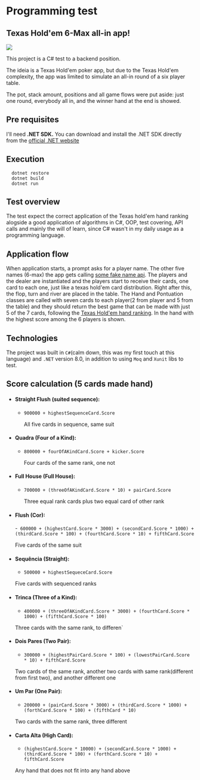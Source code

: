 # **Programming test**

## Texas Hold'em 6-Max all-in app!


![](https://i.gifer.com/8qIJ.gif)




This project is a C# test to a backend position.

The ideia is a Texas Hold'em poker app, but due to the Texas Hold'em complexity, the app was limited to simulate an all-in round of a six player table.

The pot, stack amount, positions and all game flows were put aside: just one round, everybody all in, and the winner hand at the end is showed.

## Pre requisites
I'll need **.NET SDK.** You can download and install the .NET SDK directly from the [official .NET website](https://dotnet.microsoft.com/download)

## Execution
  ```shell
    dotnet restore
    dotnet build
    dotnet run  
   ```

## Test overview

The test expect the correct application of the Texas hold'em hand ranking alogside a good application of algorithms in C#, OOP, test covering, API calls and mainly the will of learn, since C# wasn't in my daily usage as a programming language.


## Application flow

When application starts, a prompt asks for a player name. The other five names (6-max) the app gets calling [some fake name api](https://api.namefake.com/). The players and the dealer are instantiated and the players start to receive their cards, one card to each one, just like a texas hold'em card distribution. Right after this, the flop, turn and river are placed in the table. The Hand and Pontuation classes are called with seven cards to each player(2 from player and 5 from the table) and they should return the best game that can be made with just 5 of the 7 cards, following the [Texas Hold'em hand ranking](https://upswingpoker.com/poker-hands-rankings/).
In the hand with the highest score among the 6 players is shown.

## Technologies
The project was built in `C#`(calm down, this was my first touch at this language) and `.NET` version 8.0, in addition to using `Moq` and `Xunit` libs to test.

## Score calculation (5 cards made hand)

 - #### Straight Flush (suited sequence): 
    - `900000 + highestSequenceCard.Score`

      All five cards in sequence, same suit

 - #### Quadra (Four of a Kind): 
    - `800000 + fourOfAKindCard.Score + kicker.Score`

      Four cards of the same rank, one not

 - #### Full House (Full House): 
    - `700000 + (threeOfAKindCard.Score * 10) + pairCard.Score`

      Three equal rank cards plus two equal card of other rank 

 - #### Flush (Cor): 
    -` 600000 + (highestCard.Score * 3000) + (secondCard.Score * 1000) + (thirdCard.Score * 100) + (fourthCard.Score * 10) + fifthCard.Score`

    Five cards of the same suit

 - #### Sequência (Straight): 
    - `500000 + highestSequeceCard.Score`

    Five cards with sequenced ranks

 - #### Trinca (Three of a Kind): 
    - `400000 + (threeOfAKindCard.Score * 3000) + (fourthCard.Score * 1000) + (fifthCard.Score * 100)`

    Three cards with the same rank, to differen`

 - #### Dois Pares (Two Pair): 
    - `300000 + (highestPairCard.Score * 100) + (lowestPairCard.Score * 10) + fifthCard.Score`

    Two cards of the same rank, another two cards with same rank(different from first two), and another different one

 - #### Um Par (One Pair): 
    - `200000 + (pairCard.Score * 3000) + (thirdCard.Score * 1000) + (forthCard.Score * 100) + (fifthCard * 10)`

    Two cards with the same rank, three different

 - #### Carta Alta (High Card): 
    - `(highestCard.Score * 10000) + (secondCard.Score * 1000) + (thirdCard.Score * 100) + (forthCard.Score * 10) + fifthCard.Score`

   Any hand that does not fit into any hand above
